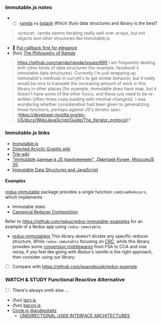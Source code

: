 ### Immutable.js notes
* - [ ]  [ramda](https://github.com/ramda/ramda) vs [lodash](https://lodash.com/docs#map) Which (fun) data structures and library is the best?

> :octocat:: ramda seems iterating really  well over arrays, but not objects and other structures like Immutable.js 

  * :tea: [Put callback first for elegance](http://glebbahmutov.com/blog/put-callback-first-for-elegance/)
  * (fun) [The Philosophy of Ramda](https://github.com/ramda/ramda)
  
> https://github.com/ramda/ramda/issues/695 I am frequently dealing with other kinds of data structures (for example, facebook's immutable data structures). Currently I'm just wrapping up immutable's methods in curryN's to get similar behavior, but it really would be nice to translate the increasing amount of work in this library in other places (for example, immutable does have map, but it doesn't have some of the other funcs, and these just need to be re-written (often times copy-pasting with minimal changes)). I was wondering whether consideration had been given to generalizing these functions, perhaps against JS's iterator spec (https://developer.mozilla.org/en-US/docs/Web/JavaScript/Guide/The_Iterator_protocol)?  


### Immutable.js links
* [Immutable.js](https://facebook.github.io/immutable-js/) 
* [Directed Acyclic Graphs wiki](https://en.wikipedia.org/wiki/Directed_acyclic_graph) 
* [Trie wiki](https://en.wikipedia.org/wiki/Trie) 
* ["Immutable данные в JS приложениях", Дмитрий Кунин, MoscowJS 20](http://www.slideshare.net/moscowjs/immutable-js-moscowjs-20) 
* [Immutable Data Structures and JavaScript](http://jlongster.com/Using-Immutable-Data-Structures-in-JavaScript)

#### Examples
[redux-immutable](https://github.com/gajus/redux-immutable) package provides a single function `combineReducers`, which implements:

* Immutable state.
* [Canonical Reducer Composition](https://github.com/gajus/canonical-reducer-composition).

Refer to https://github.com/gajus/redux-immutable-examples for an example of a Redux app using `redux-immutable`.

* [redux-immutablejs](https://github.com/indexiatech/redux-immutablejs) This library doesn't dictate any specific reducer structure, While `redux-immutable` focusing on [CRC](https://github.com/gajus/canonical-reducer-composition), while this library provides some [conversion middlewares](https://github.com/gajus/redux-immutable/issues/3) from FSA to CCA and vise versa, if you feel like going with _Redux's vanilla_ is the right approach, then consider using our library.

- [ ] Compare with https://github.com/quangbuule/redux-example


### WATCH & STUDY Functional Reactive Alternative
- [ ] There's always smth else ...
* (fun) [lazy.js](http://danieltao.com/lazy.js/)
* (fun) [bacon.js](https://github.com/baconjs/bacon.js)
* [Circle.js](http://cycle.js.org/) [@andrestaltz](https://twitter.com/andrestaltz)
  * [UNIDIRECTIONAL USER INTERFACE ARCHITECTURES](http://staltz.com/unidirectional-user-interface-architectures.html)
   



